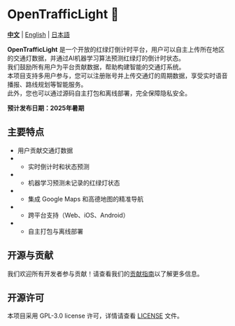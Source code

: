 # OpenTrafficLight 🚦

[**中文**](README.md) | [English](README_EN.md) | [日本語](README_JP.md)

**OpenTrafficLight** 是一个开放的红绿灯倒计时平台，用户可以自主上传所在地区的交通灯数据，并通过AI机器学习算法预测红绿灯的倒计时状态。  
我们鼓励所有用户为平台贡献数据，帮助构建智能的交通灯系统。  
本项目支持多用户参与，您可以注册账号并上传交通灯的周期数据，享受实时语音播报、路线规划等智能服务。  
此外，您也可以通过源码自主打包和离线部署，完全保障隐私安全。

**预计发布日期：2025年暑期**

## 主要特点

- 用户贡献交通灯数据
- - 实时倒计时和状态预测
- - 机器学习预测未记录的红绿灯状态
- - 集成 Google Maps 和高德地图的精准导航
- - 跨平台支持（Web、iOS、Android）
- - 自主打包与离线部署

## 开源与贡献

我们欢迎所有开发者参与贡献！请查看我们的[贡献指南](# "CONTRIBUTING.md")以了解更多信息。

## 开源许可

本项目采用 GPL-3.0 license 许可，详情请查看 [LICENSE]('LICENSE.md') 文件。